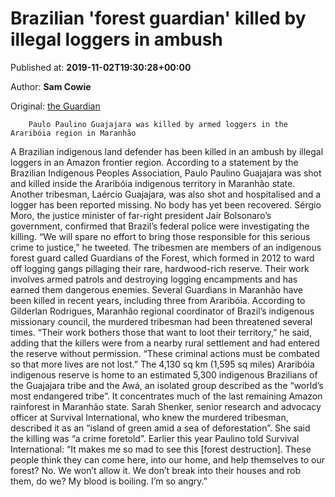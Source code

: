 
# Brazilian 'forest guardian' killed by illegal loggers in ambush

Published at: **2019-11-02T19:30:28+00:00**

Author: **Sam Cowie**

Original: [the Guardian](https://www.theguardian.com/world/2019/nov/02/brazilian-forest-guardian-killed-by-illegal-loggers-in-ambush)


        Paulo Paulino Guajajara was killed by armed loggers in the Araribóia region in Maranhão
      
A Brazilian indigenous land defender has been killed in an ambush by illegal loggers in an Amazon frontier region.
According to a statement by the Brazilian Indigenous Peoples Association, Paulo Paulino Guajajara was shot and killed inside the Araribóia indigenous territory in Maranhão state. Another tribesman, Laércio Guajajara, was also shot and hospitalised and a logger has been reported missing. No body has yet been recovered.
Sérgio Moro, the justice minister of far-right president Jair Bolsonaro’s government, confirmed that Brazil’s federal police were investigating the killing. “We will spare no effort to bring those responsible for this serious crime to justice,” he tweeted.
The tribesmen are members of an indigenous forest guard called Guardians of the Forest, which formed in 2012 to ward off logging gangs pillaging their rare, hardwood-rich reserve.
Their work involves armed patrols and destroying logging encampments and has earned them dangerous enemies. Several Guardians in Maranhão have been killed in recent years, including three from Araribóia.
According to Gilderlan Rodrigues, Maranhão regional coordinator of Brazil’s indigenous missionary council, the murdered tribesman had been threatened several times. “Their work bothers those that want to loot their territory,” he said, adding that the killers were from a nearby rural settlement and had entered the reserve without permission. “These criminal actions must be combated so that more lives are not lost.”
The 4,130 sq km (1,595 sq miles) Araribóia indigenous reserve is home to an estimated 5,300 indigenous Brazilians of the Guajajara tribe and the Awá, an isolated group described as the “world’s most endangered tribe”. It concentrates much of the last remaining Amazon rainforest in Maranhão state.
Sarah Shenker, senior research and advocacy officer at Survival International, who knew the murdered tribesman, described it as an “island of green amid a sea of deforestation”. She said the killing was “a crime foretold”.
Earlier this year Paulino told Survival International: “It makes me so mad to see this [forest destruction]. These people think they can come here, into our home, and help themselves to our forest? No. We won’t allow it. We don’t break into their houses and rob them, do we? My blood is boiling. I’m so angry.”
